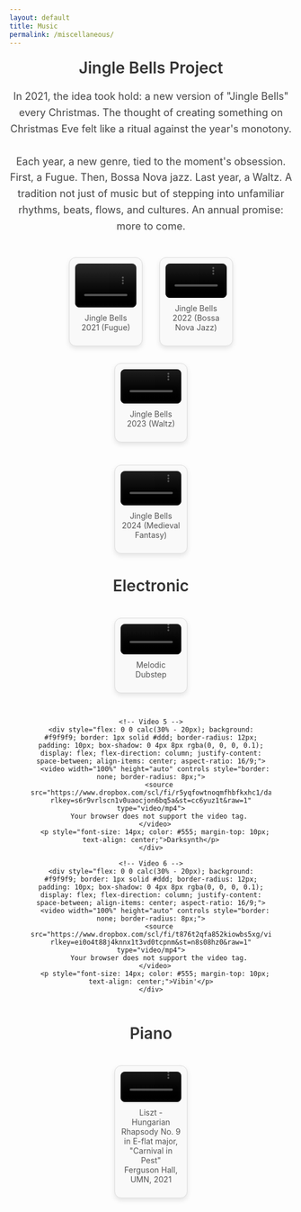 ```yaml
---
layout: default
title: Music
permalink: /miscellaneous/
---
```


<div style="text-align: center;">
  <h2 style="font-size: 28px; font-weight: 600; margin: 20px auto; color: #333;">Jingle Bells Project</h2>
  <p style="font-size: 18px; line-height: 1.6; color: #444; max-width: 700px; margin: 0 auto;">
    In 2021, the idea took hold: a new version of "Jingle Bells" every Christmas. The thought of creating something on Christmas Eve felt like a ritual against the year's monotony.<br><br>
    Each year, a new genre, tied to the moment's obsession. First, a Fugue. Then, Bossa Nova jazz. Last year, a Waltz. A tradition not just of music but of stepping into unfamiliar rhythms, beats, flows, and cultures. An annual promise: more to come.
  </p>
</div>

<!-- Container for Videos 1-3 -->
<div style="width: 85%; margin: 40px auto; display: flex; flex-wrap: wrap; justify-content: center; gap: 30px;">
  <!-- Video 1 -->
  <div style="flex: 0 0 calc(30% - 20px); background: #f9f9f9; border: 1px solid #ddd; border-radius: 12px; padding: 10px; box-shadow: 0 4px 8px rgba(0, 0, 0, 0.1); display: flex; flex-direction: column; justify-content: space-between; align-items: center; aspect-ratio: 16/9;">
    <video width="100%" height="100%" controls style="border: none; border-radius: 8px; object-fit: cover;">
      <source src="https://www.dropbox.com/scl/fi/czcth4psvu9l4gf43l7nu/jinglebells2021.mp4?rlkey=3nr2grnr5ds7drk1g1ev2anbd&st=19amcud0&raw=1" type="video/mp4">
      Your browser does not support the video tag.
    </video>
    <p style="font-size: 14px; color: #555; margin-top: 10px; text-align: center;">Jingle Bells 2021 (Fugue)</p>
  </div>

  <!-- Video 2 -->
  <div style="flex: 0 0 calc(30% - 20px); background: #f9f9f9; border: 1px solid #ddd; border-radius: 12px; padding: 10px; box-shadow: 0 4px 8px rgba(0, 0, 0, 0.1); display: flex; flex-direction: column; justify-content: space-between; align-items: center; aspect-ratio: 16/9;">
    <video width="100%" height="100%" controls style="border: none; border-radius: 8px; object-fit: cover;">
      <source src="https://www.dropbox.com/scl/fi/q3ofsu8dog3t31mwbq0nq/2022-Jingle-Bells.mp4?rlkey=849qhdc7jhfn18sehbli418dx&st=6b10w0s8&raw=1" type="video/mp4">
      Your browser does not support the video tag.
    </video>
    <p style="font-size: 14px; color: #555; margin-top: 10px; text-align: center;">Jingle Bells 2022 (Bossa Nova Jazz)</p>
  </div>

  <!-- Video 3 -->
  <div style="flex: 0 0 calc(30% - 20px); background: #f9f9f9; border: 1px solid #ddd; border-radius: 12px; padding: 10px; box-shadow: 0 4px 8px rgba(0, 0, 0, 0.1); display: flex; flex-direction: column; justify-content: space-between; align-items: center; aspect-ratio: 16/9;">
    <video width="100%" height="100%" controls style="border: none; border-radius: 8px; object-fit: cover;">
      <source src="https://www.dropbox.com/scl/fi/s64sesp5iz6oslgdscwln/Jingle-Bells-2023.mp4?rlkey=lwicc6aujx1b7niwh3osfdx8d&st=o56pbclo&raw=1" type="video/mp4">
      Your browser does not support the video tag.
    </video>
    <p style="font-size: 14px; color: #555; margin-top: 10px; text-align: center;">Jingle Bells 2023 (Waltz)</p>
  </div>
</div>

<!-- Container for Video 3.5 -->
<div style="width: 85%; margin: 40px auto; display: flex; justify-content: center;">
  <div style="flex: 0 0 calc(30% - 20px); background: #f9f9f9; border: 1px solid #ddd; border-radius: 12px; padding: 10px; box-shadow: 0 4px 8px rgba(0, 0, 0, 0.1); display: flex; flex-direction: column; justify-content: space-between; align-items: center; aspect-ratio: 16/9;">
    <video width="100%" height="100%" controls style="border: none; border-radius: 8px; object-fit: cover;">
      <source src="https://www.dropbox.com/scl/fi/txccu409pu9jdloq2qnpo/Fantasy-Medieval-Jingle-Bells.mp4?rlkey=8lj996op0zzfseygp9txdbv8t&st=wdq2pkvj&raw=1" type="video/mp4">
      Your browser does not support the video tag.
    </video>
    <p style="font-size: 14px; color: #555; margin-top: 10px; text-align: center;">Jingle Bells 2024 (Medieval Fantasy)</p>
  </div>
</div>


<div style="text-align: center; margin: 40px auto;">
  <h2 style="font-size: 28px; font-weight: 600; margin: 20px auto; color: #333;">Electronic</h2>
  <div style="width: 85%; margin: 40px auto; display: flex; flex-wrap: wrap; justify-content: center; gap: 30px;">
    <!-- Video 4 -->
    <div style="flex: 0 0 calc(30% - 20px); background: #f9f9f9; border: 1px solid #ddd; border-radius: 12px; padding: 10px; box-shadow: 0 4px 8px rgba(0, 0, 0, 0.1); display: flex; flex-direction: column; justify-content: space-between; align-items: center; aspect-ratio: 16/9;">
      <video width="100%" height="auto" controls style="border: none; border-radius: 8px;">
        <source src="https://www.dropbox.com/scl/fi/9ee52b76sj6i08ilcbn73/melodic-dubstep.mp4?rlkey=8jkckkk31qildkf1cq78krwiu&st=n8s08hz0&raw=1" type="video/mp4">
        Your browser does not support the video tag.
      </video>
      <p style="font-size: 14px; color: #555; margin-top: 10px; text-align: center;">Melodic Dubstep</p>
    </div>

    <!-- Video 5 -->
    <div style="flex: 0 0 calc(30% - 20px); background: #f9f9f9; border: 1px solid #ddd; border-radius: 12px; padding: 10px; box-shadow: 0 4px 8px rgba(0, 0, 0, 0.1); display: flex; flex-direction: column; justify-content: space-between; align-items: center; aspect-ratio: 16/9;">
      <video width="100%" height="auto" controls style="border: none; border-radius: 8px;">
        <source src="https://www.dropbox.com/scl/fi/r5yqfowtnoqmfhbfkxhc1/darksynth.mp4?rlkey=s6r9vrlscn1v0uaocjon6bq5a&st=cc6yuz1t&raw=1" type="video/mp4">
        Your browser does not support the video tag.
      </video>
      <p style="font-size: 14px; color: #555; margin-top: 10px; text-align: center;">Darksynth</p>
    </div>

    <!-- Video 6 -->
    <div style="flex: 0 0 calc(30% - 20px); background: #f9f9f9; border: 1px solid #ddd; border-radius: 12px; padding: 10px; box-shadow: 0 4px 8px rgba(0, 0, 0, 0.1); display: flex; flex-direction: column; justify-content: space-between; align-items: center; aspect-ratio: 16/9;">
      <video width="100%" height="auto" controls style="border: none; border-radius: 8px;">
        <source src="https://www.dropbox.com/scl/fi/t876t2qfa852kiowbs5xg/vibe.mp4?rlkey=ei0o4t88j4knnx1t3vd0tcpnm&st=n8s08hz0&raw=1" type="video/mp4">
        Your browser does not support the video tag.
      </video>
      <p style="font-size: 14px; color: #555; margin-top: 10px; text-align: center;">Vibin'</p>
    </div>
  </div>
</div>

<div style="text-align: center; margin: 40px auto;">
  <h2 style="font-size: 28px; font-weight: 600; margin: 20px auto; color: #333;">Piano</h2>
  <div style="width: 85%; margin: 40px auto; display: flex; flex-wrap: wrap; justify-content: center; gap: 30px;">
    <!-- Video 7 -->
    <div style="flex: 0 0 calc(30% - 20px); background: #f9f9f9; border: 1px solid #ddd; border-radius: 12px; padding: 10px; box-shadow: 0 4px 8px rgba(0, 0, 0, 0.1); display: flex; flex-direction: column; justify-content: space-between; align-items: center; aspect-ratio: 16/9;">
      <video width="100%" height="auto" controls style="border: none; border-radius: 8px;">
        <source src="https://www.dropbox.com/scl/fi/hgqka6aot9vsi3or1wizk/Hungarian-Rhapsody.mp4?rlkey=28xzpgbnk6xvnzrf605t9bfuu&st=5s4w9hy3&raw=1" type="video/mp4">
        Your browser does not support the video tag.
      </video>
      <p style="font-size: 14px; color: #555; margin-top: 10px; text-align: center;">Liszt - Hungarian Rhapsody No. 9 in E-flat major, "Carnival in Pest"<br> Ferguson Hall, UMN, 2021</p>
    </div>
  </div>
</div>
